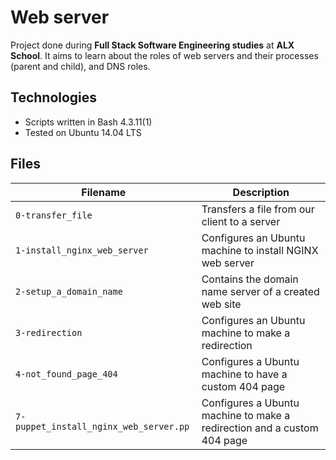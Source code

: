 # Web server
Project done during **Full Stack Software Engineering studies** at **ALX School**. It aims to learn about the roles of web servers and their processes (parent and child), and DNS roles.

## Technologies
* Scripts written in Bash 4.3.11(1)
* Tested on Ubuntu 14.04 LTS

## Files

| Filename | Description |
| -------- | ----------- |
| `0-transfer_file` | Transfers a file from our client to a server |
| `1-install_nginx_web_server` | Configures an Ubuntu machine to install NGINX web server |
| `2-setup_a_domain_name` | Contains the domain name server of a created web site |
| `3-redirection` | Configures an Ubuntu machine to make a redirection |
| `4-not_found_page_404` | Configures a Ubuntu machine to have a custom 404 page |
| `7-puppet_install_nginx_web_server.pp` | Configures a Ubuntu machine to make a redirection and a custom 404 page |
